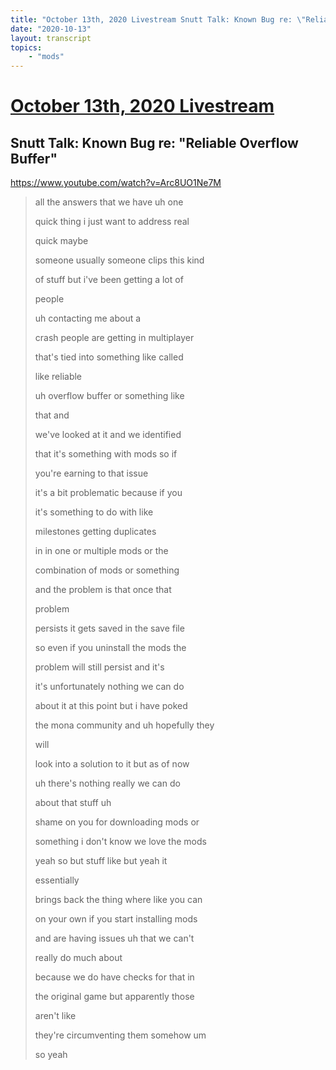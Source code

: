 ```yaml
---
title: "October 13th, 2020 Livestream Snutt Talk: Known Bug re: \"Reliable Overflow Buffer\""
date: "2020-10-13"
layout: transcript
topics:
    - "mods"
---
```

# [October 13th, 2020 Livestream](../2020-10-13.md)
## Snutt Talk: Known Bug re: "Reliable Overflow Buffer"
https://www.youtube.com/watch?v=Arc8UO1Ne7M
> all the answers that we have uh one
> 
> quick thing i just want to address real
> 
> quick maybe
> 
> someone usually someone clips this kind
> 
> of stuff but i've been getting a lot of
> 
> people
> 
> uh contacting me about a
> 
> crash people are getting in multiplayer
> 
> that's tied into something like called
> 
> like reliable
> 
> uh overflow buffer or something like
> 
> that and
> 
> we've looked at it and we identified
> 
> that it's something with mods so if
> 
> you're earning to that issue
> 
> it's a bit problematic because if you
> 
> it's something to do with like
> 
> milestones getting duplicates
> 
> in in one or multiple mods or the
> 
> combination of mods or something
> 
> and the problem is that once that
> 
> problem
> 
> persists it gets saved in the save file
> 
> so even if you uninstall the mods the
> 
> problem will still persist and it's
> 
> it's unfortunately nothing we can do
> 
> about it at this point but i have poked
> 
> the mona community and uh hopefully they
> 
> will
> 
> look into a solution to it but as of now
> 
> uh there's nothing really we can do
> 
> about that stuff uh
> 
> shame on you for downloading mods or
> 
> something i don't know we love the mods
> 
> yeah so but stuff like but yeah it
> 
> essentially
> 
> brings back the thing where like you can
> 
> on your own if you start installing mods
> 
> and are having issues uh that we can't
> 
> really do much about
> 
> because we do have checks for that in
> 
> the original game but apparently those
> 
> aren't like
> 
> they're circumventing them somehow um
> 
> so yeah
> 
